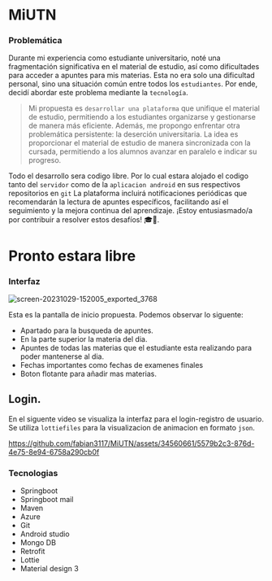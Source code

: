 # MiUTN
### Problemática
Durante mi experiencia como estudiante universitario, noté una fragmentación significativa en el material de estudio, así como dificultades para acceder a apuntes para mis materias. Esta no era solo una dificultad personal, sino una situación común entre todos los `estudiantes`. Por ende, decidí abordar este problema mediante la `tecnología`.


>Mi propuesta es `desarrollar una plataforma` que unifique el material de estudio, 
permitiendo a los estudiantes organizarse y gestionarse de manera más eficiente. Además, me propongo enfrentar otra problemática persistente: la deserción universitaria. La idea es proporcionar el material de estudio de manera sincronizada con la cursada, permitiendo a los alumnos avanzar en paralelo e indicar su progreso.

Todo el desarrollo sera codigo libre. Por lo cual estara alojado el codigo tanto del `servidor` como de la `aplicacion android` en sus respectivos repositorios en `git`
La plataforma incluirá notificaciones periódicas que recomendarán la lectura de apuntes específicos, facilitando así el seguimiento y la mejora continua del aprendizaje. ¡Estoy entusiasmado/a por contribuir a resolver estos desafíos! 🎓🚀.
# Pronto estara libre

### Interfaz
![screen-20231029-152005_exported_3768](https://github.com/fabian3117/MiUTN/assets/34560661/44d0e84b-a9f3-4589-9339-7cbcbd68b1a5)

Esta es la pantalla de inicio propuesta. Podemos observar lo siguente:
- Apartado para la busqueda de apuntes.
- En la parte superior la materia del dia.
- Apuntes de todas las materias que el estudiante esta realizando para poder mantenerse al dia.
- Fechas importantes como fechas de examenes finales
- Boton flotante para añadir mas materias.

## Login.
En el siguente video se visualiza la interfaz para el login-registro de usuario.
Se utiliza `lottiefiles` para la visualizacion de animacion en formato `json`. 

https://github.com/fabian3117/MiUTN/assets/34560661/5579b2c3-876d-4e75-8e94-6758a290cb0f
### Tecnologias
- Springboot
- Springboot mail
- Maven
- Azure
- Git
- Android studio
- Mongo DB
- Retrofit
- Lottie
- Material design 3
